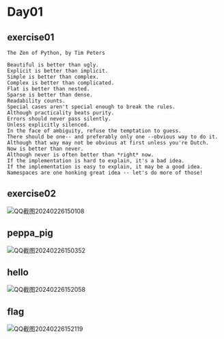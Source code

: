 # Day01

## exercise01
```angular2html
The Zen of Python, by Tim Peters

Beautiful is better than ugly.
Explicit is better than implicit.
Simple is better than complex.
Complex is better than complicated.
Flat is better than nested.
Sparse is better than dense.
Readability counts.
Special cases aren't special enough to break the rules.
Although practicality beats purity.
Errors should never pass silently.
Unless explicitly silenced.
In the face of ambiguity, refuse the temptation to guess.
There should be one-- and preferably only one --obvious way to do it.
Although that way may not be obvious at first unless you're Dutch.
Now is better than never.
Although never is often better than *right* now.
If the implementation is hard to explain, it's a bad idea.
If the implementation is easy to explain, it may be a good idea.
Namespaces are one honking great idea -- let's do more of those!
```

## exercise02
![QQ截图20240226150108](https://github.com/leitianci/Python-100-Days-small-exercise/assets/102131124/c5ad0e36-73cf-4151-ad39-3facd1948ad6)
## peppa_pig
![QQ截图20240226150352](https://github.com/leitianci/Python-100-Days-small-exercise/assets/102131124/3283c182-77fe-4662-88d8-b7d0210bd446)
## hello
![QQ截图20240226152058](https://github.com/leitianci/Python-100-Days-small-exercise/assets/102131124/ce847120-438b-4eaa-b3b4-b331d9045437)
## flag
![QQ截图20240226152119](https://github.com/leitianci/Python-100-Days-small-exercise/assets/102131124/1c0fa008-9067-4b98-99c2-0087526d332e)




